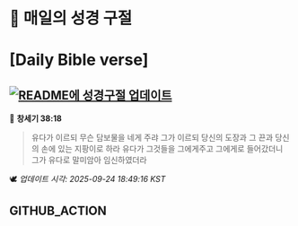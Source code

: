 # 🙏 매일의 성경 구절
# [Daily Bible verse]
## [![README에 성경구절 업데이트](https://github.com/DONGSUKA/first_test/actions/workflows/update-readme-bible.yml/badge.svg)](https://github.com/DONGSUKA/first_test/actions/workflows/update-readme-bible.yml)
<!-- START_BIBLE_VERSE -->
📖 **창세기 38:18**
> 유다가 이르되 무슨 담보물을 네게 주랴 그가 이르되 당신의 도장과 그 끈과 당신의 손에 있는 지팡이로 하라 유다가 그것들을 그에게주고 그에게로 들어갔더니 그가 유다로 말미암아 임신하였더라

🕊️ _업데이트 시각: 2025-09-24 18:49:16 KST_
  <!-- END_BIBLE_VERSE -->
## GITHUB_ACTION
